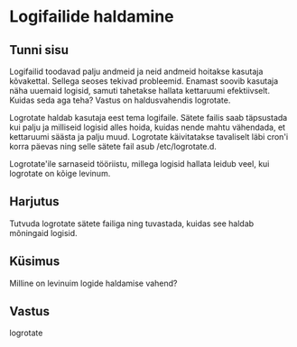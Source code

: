 ﻿# Logifailide haldamine

## Tunni sisu

Logifailid toodavad palju andmeid ja neid andmeid hoitakse kasutaja kõvakettal. Sellega seoses tekivad probleemid. Enamast soovib kasutaja näha uuemaid logisid, samuti tahetakse hallata kettaruumi efektiivselt. Kuidas seda aga teha? Vastus on haldusvahendis logrotate.

Logrotate haldab kasutaja eest tema logifaile. Sätete failis saab täpsustada kui palju ja milliseid logisid alles hoida, kuidas nende mahtu vähendada, et kettaruumi säästa ja palju muud. Logrotate käivitatakse tavaliselt läbi cron'i korra päevas ning selle sätete fail asub /etc/logrotate.d.

Logrotate'ile sarnaseid tööriistu, millega logisid hallata leidub veel, kui logrotate on kõige levinum.

## Harjutus

Tutvuda logrotate sätete failiga ning tuvastada, kuidas see haldab mõningaid logisid.

## Küsimus

Milline on levinuim logide haldamise vahend?

## Vastus

logrotate
